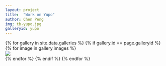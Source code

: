 ```yaml
---
layout: project
title:  "Work on Yupo"
author: Chen Peng
img: tb-yupo.jpg
galleryid: yupo 
---
```



<div class="grid">
<div class="grid-sizer"></div>
{% for gallery in site.data.galleries %}
  {% if gallery.id == page.galleryid %}
  {% for image in gallery.images %}
  <div class="grid-item">
  <a href="{{ site.baseurl }}{{ gallery.imagefolder }}/{{ image.name }}" data-lightbox="gallery.id"
  data-title="{{ image.text }}">
    <img src="{{ site.baseurl }}{{ gallery.imagefolder }}/{{ image.thumb }}"> 
  </a>
  </div>
  {% endfor %}
  {% endif %}
{% endfor %}
</div>

